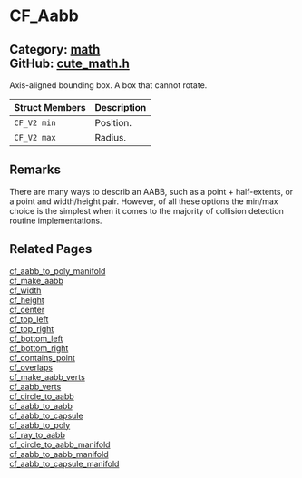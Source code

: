 [](../header.md ':include')

# CF_Aabb

Category: [math](https://github.com/RandyGaul/cute_framework/blob/master/docs/api_reference?id=math)  
GitHub: [cute_math.h](https://github.com/RandyGaul/cute_framework/blob/master/include/cute_math.h)  
---

Axis-aligned bounding box. A box that cannot rotate.

Struct Members | Description
--- | ---
`CF_V2 min` | Position.
`CF_V2 max` | Radius.

## Remarks

There are many ways to describ an AABB, such as a point + half-extents, or a point and width/height pair. However, of all
these options the min/max choice is the simplest when it comes to the majority of collision detection routine implementations.

## Related Pages

[cf_aabb_to_poly_manifold](https://github.com/RandyGaul/cute_framework/blob/master/docs/collision/cf_aabb_to_poly_manifold.md)  
[cf_make_aabb](https://github.com/RandyGaul/cute_framework/blob/master/docs/math/cf_make_aabb.md)  
[cf_width](https://github.com/RandyGaul/cute_framework/blob/master/docs/math/cf_width.md)  
[cf_height](https://github.com/RandyGaul/cute_framework/blob/master/docs/math/cf_height.md)  
[cf_center](https://github.com/RandyGaul/cute_framework/blob/master/docs/math/cf_center.md)  
[cf_top_left](https://github.com/RandyGaul/cute_framework/blob/master/docs/math/cf_top_left.md)  
[cf_top_right](https://github.com/RandyGaul/cute_framework/blob/master/docs/math/cf_top_right.md)  
[cf_bottom_left](https://github.com/RandyGaul/cute_framework/blob/master/docs/math/cf_bottom_left.md)  
[cf_bottom_right](https://github.com/RandyGaul/cute_framework/blob/master/docs/math/cf_bottom_right.md)  
[cf_contains_point](https://github.com/RandyGaul/cute_framework/blob/master/docs/math/cf_contains_point.md)  
[cf_overlaps](https://github.com/RandyGaul/cute_framework/blob/master/docs/math/cf_overlaps.md)  
[cf_make_aabb_verts](https://github.com/RandyGaul/cute_framework/blob/master/docs/math/cf_make_aabb_verts.md)  
[cf_aabb_verts](https://github.com/RandyGaul/cute_framework/blob/master/docs/math/cf_aabb_verts.md)  
[cf_circle_to_aabb](https://github.com/RandyGaul/cute_framework/blob/master/docs/collision/cf_circle_to_aabb.md)  
[cf_aabb_to_aabb](https://github.com/RandyGaul/cute_framework/blob/master/docs/collision/cf_aabb_to_aabb.md)  
[cf_aabb_to_capsule](https://github.com/RandyGaul/cute_framework/blob/master/docs/collision/cf_aabb_to_capsule.md)  
[cf_aabb_to_poly](https://github.com/RandyGaul/cute_framework/blob/master/docs/collision/cf_aabb_to_poly.md)  
[cf_ray_to_aabb](https://github.com/RandyGaul/cute_framework/blob/master/docs/collision/cf_ray_to_aabb.md)  
[cf_circle_to_aabb_manifold](https://github.com/RandyGaul/cute_framework/blob/master/docs/collision/cf_circle_to_aabb_manifold.md)  
[cf_aabb_to_aabb_manifold](https://github.com/RandyGaul/cute_framework/blob/master/docs/collision/cf_aabb_to_aabb_manifold.md)  
[cf_aabb_to_capsule_manifold](https://github.com/RandyGaul/cute_framework/blob/master/docs/collision/cf_aabb_to_capsule_manifold.md)  
